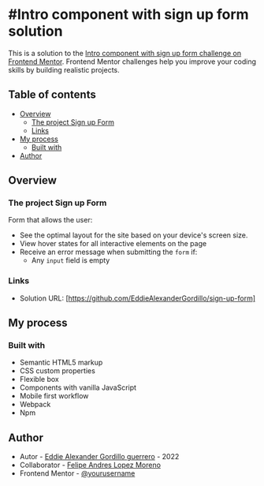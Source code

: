 # #Intro component with sign up form solution

This is a solution to the [Intro component with sign up form challenge on Frontend Mentor](https://www.frontendmentor.io/challenges/intro-component-with-signup-form-5cf91bd49edda32581d28fd1). Frontend Mentor challenges help you improve your coding skills by building realistic projects.

## Table of contents

- [Overview](#overview)
  - [The project Sign up Form ](#the-project)
  - [Links](#links)
- [My process](#my-process)
  - [Built with](#built-with)
- [Author](#author)

## Overview

### The project Sign up Form

Form that allows the user:

- See the optimal layout for the site based on your device's screen size.
- View hover states for all interactive elements on the page
- Receive an error message when submitting the `form` if:
  - Any `input` field is empty

### Links

- Solution URL: [https://github.com/EddieAlexanderGordillo/sign-up-form]

## My process

### Built with

- Semantic HTML5 markup
- CSS custom properties
- Flexible box
- Components with vanilla JavaScript
- Mobile first workflow
- Webpack
- Npm

## Author

- Autor - [Eddie Alexander Gordillo guerrero](https://github.com/EddieAlexanderGordillo) - 2022
- Collaborator - [Felipe Andres Lopez Moreno](https://github.com/FelipeAndresLopez)
- Frontend Mentor - [@yourusername](https://www.frontendmentor.io/profile/yourusername)
